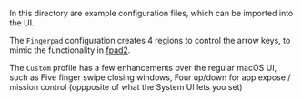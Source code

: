 In this directory are example configuration files, which can be imported into the UI.

The `Fingerpad` configuration creates 4 regions to control the arrow keys, to mimic the functionality in [fpad2](https://github.com/vgmoose/fpad2).

The `Custom` profile has a few enhancements over the regular macOS UI, such as Five finger swipe closing windows, Four up/down for app expose / mission control (oppposite of what the System UI lets you set)

